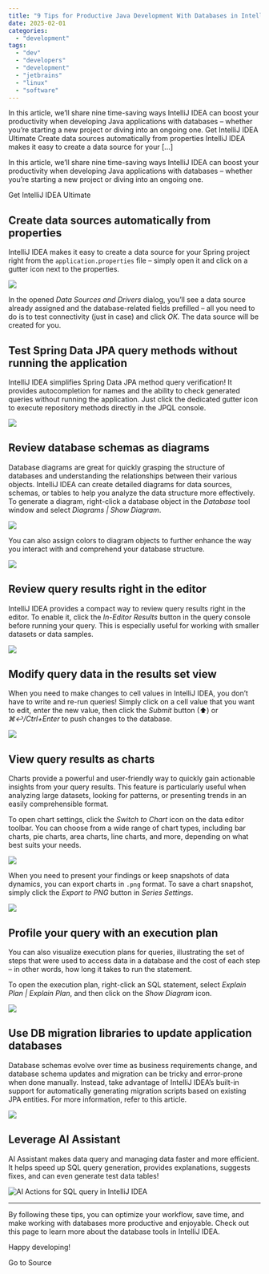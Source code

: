 ```yaml
---
title: "9 Tips for Productive Java Development With Databases in IntelliJ IDEA"
date: 2025-02-01
categories: 
  - "development"
tags: 
  - "dev"
  - "developers"
  - "development"
  - "jetbrains"
  - "linux"
  - "software"
---
```


In this article, we’ll share nine time-saving ways IntelliJ IDEA can boost your productivity when developing Java applications with databases – whether you’re starting a new project or diving into an ongoing one. Get IntelliJ IDEA Ultimate Create data sources automatically from properties IntelliJ IDEA makes it easy to create a data source for your \[…\]

In this article, we’ll share nine time-saving ways IntelliJ IDEA can boost your productivity when developing Java applications with databases – whether you’re starting a new project or diving into an ongoing one.

Get IntelliJ IDEA Ultimate

## Create data sources automatically from properties

IntelliJ IDEA makes it easy to create a data source for your Spring project right from the `application.properties` file – simply open it and click on a gutter icon next to the properties. 

![](https://blog.jetbrains.com/wp-content/uploads/2025/01/datasource-create-min.png)

In the opened _Data Sources and Drivers_ dialog, you’ll see a data source already assigned and the database-related fields prefilled – all you need to do is to test connectivity (just in case) and click _OK._ The data source will be created for you.

## Test Spring Data JPA query methods without running the application

IntelliJ IDEA simplifies Spring Data JPA method query verification! It provides autocompletion for names and the ability to check generated queries without running the application. Just click the dedicated gutter icon to execute repository methods directly in the JPQL console.

![](https://blog.jetbrains.com/wp-content/uploads/2025/01/jpql-console-gutter-min.gif)

## Review database schemas as diagrams

Database diagrams are great for quickly grasping the structure of databases and understanding the relationships between their various objects. IntelliJ IDEA can create detailed diagrams for data sources, schemas, or tables to help you analyze the data structure more effectively. To generate a diagram, right-click a database object in the _Database_ tool window and select _Diagrams | Show Diagram_.

![](https://blog.jetbrains.com/wp-content/uploads/2025/01/db-diagram-review-min.gif)

You can also assign colors to diagram objects to further enhance the way you interact with and comprehend your database structure.

![](https://blog.jetbrains.com/wp-content/uploads/2025/01/duagram-color-min.png)

## Review query results right in the editor

IntelliJ IDEA provides a compact way to review query results right in the editor. To enable it, click the _In-Editor Results_ button in the query console before running your query. ​​This is especially useful for working with smaller datasets or data samples.

![](https://blog.jetbrains.com/wp-content/uploads/2025/01/query-in-editor-min.png)

## Modify query data in the results set view

When you need to make changes to cell values in IntelliJ IDEA, you don’t have to write and re-run queries! Simply click on a cell value that you want to edit, enter the new value, then click the _Submit_ button (⬆) or _⌘↩/Ctrl+Enter_ to push changes to the database.

![](https://blog.jetbrains.com/wp-content/uploads/2025/01/results-view-fin-min.png)

## View query results as charts

Charts provide a powerful and user-friendly way to quickly gain actionable insights from your query results. This feature is particularly useful when analyzing large datasets, looking for patterns, or presenting trends in an easily comprehensible format.

To open chart settings, click the _Switch to Chart_ icon on the data editor toolbar. You can choose from a wide range of chart types, including bar charts, pie charts, area charts, line charts, and more, depending on what best suits your needs.

![](https://blog.jetbrains.com/wp-content/uploads/2025/01/db-charts-min.gif)

When you need to present your findings or keep snapshots of data dynamics, you can export charts in `.png` format. To save a chart snapshot, simply click the _Export to PNG_ button in _Series_ _Settings_.

![](https://blog.jetbrains.com/wp-content/uploads/2025/01/save-chart-min.png)

## Profile your query with an execution plan

You can also visualize execution plans for queries, illustrating the set of steps that were used to access data in a database and the cost of each step – in other words, how long it takes to run the statement. 

To open the execution plan, right-click an SQL statement, select _Explain Plan | Explain Plan_, and then click on the _Show Diagram_ icon.

![](https://blog.jetbrains.com/wp-content/uploads/2025/01/query-execution-plan-min.png)

## Use DB migration libraries to update application databases

Database schemas evolve over time as business requirements change, and database schema updates and migration can be tricky and error-prone when done manually. Instead, take advantage of IntelliJ IDEA’s built-in support for automatically generating migration scripts based on existing JPA entities. For more information, refer to this article.

![](https://blog.jetbrains.com/wp-content/uploads/2025/01/flyway-migration.png)

## Leverage AI Assistant

AI Assistant makes data query and managing data faster and more efficient. It helps speed up SQL query generation, provides explanations, suggests fixes, and can even generate test data tables!

![AI Actions for SQL query in IntelliJ IDEA](https://blog.jetbrains.com/wp-content/uploads/2024/10/ai-prompts.png)

* * *

By following these tips, you can optimize your workflow, save time, and make working with databases more productive and enjoyable. Check out this page to learn more about the database tools in IntelliJ IDEA.

Happy developing!

Go to Source
